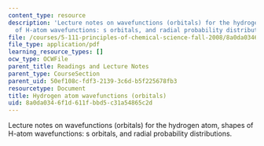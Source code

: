 ```yaml
---
content_type: resource
description: 'Lecture notes on wavefunctions (orbitals) for the hydrogen atom, shapes
  of H-atom wavefunctions: s orbitals, and radial probability distributions.'
file: /courses/5-111-principles-of-chemical-science-fall-2008/8a0da0346f1d611fbbd5c31a54865c2d_lecnotes06.pdf
file_type: application/pdf
learning_resource_types: []
ocw_type: OCWFile
parent_title: Readings and Lecture Notes
parent_type: CourseSection
parent_uid: 50ef108c-fdf3-2139-3c6d-b5f225678fb3
resourcetype: Document
title: Hydrogen atom wavefunctions (orbitals)
uid: 8a0da034-6f1d-611f-bbd5-c31a54865c2d
---
```

Lecture notes on wavefunctions (orbitals) for the hydrogen atom, shapes of H-atom wavefunctions: s orbitals, and radial probability distributions.

